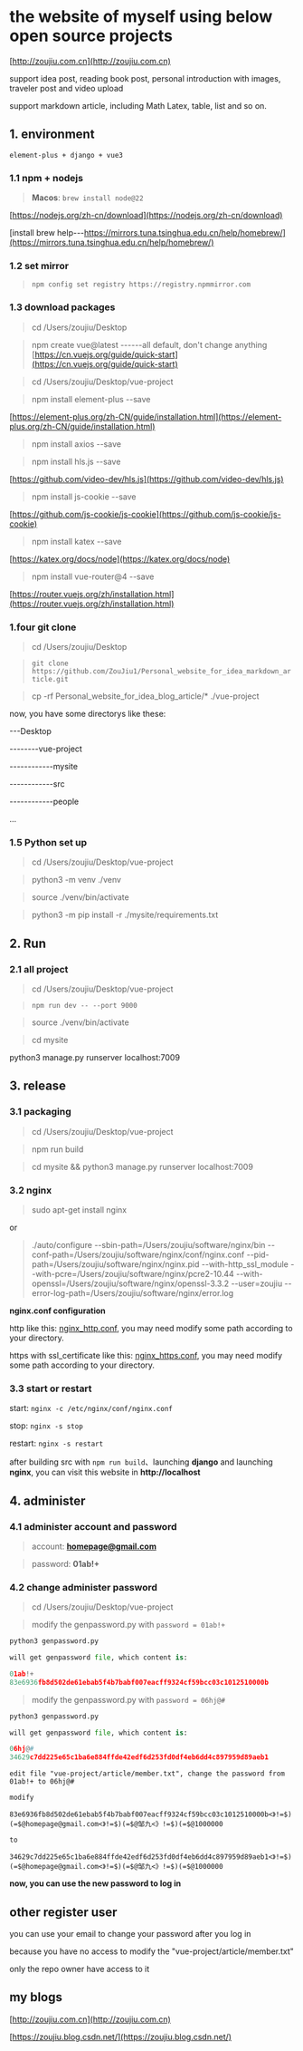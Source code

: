 # the website of myself using below open source projects
[http://zoujiu.com.cn](http://zoujiu.com.cn)

support idea post, reading book post, personal introduction with images, traveler post and video upload

support markdown article, including Math Latex, table, list and so on.

## 1. environment
`element-plus + django + vue3`

### 1.1 npm + nodejs

>**Macos**: `brew install node@22`

[https://nodejs.org/zh-cn/download](https://nodejs.org/zh-cn/download)

[install brew help---https://mirrors.tuna.tsinghua.edu.cn/help/homebrew/](https://mirrors.tuna.tsinghua.edu.cn/help/homebrew/)

### 1.2 set mirror
>`npm config set registry https://registry.npmmirror.com`

### 1.3 download packages
>cd /Users/zoujiu/Desktop

>npm create vue@latest
------all default, don't change anything
[https://cn.vuejs.org/guide/quick-start](https://cn.vuejs.org/guide/quick-start)

>cd /Users/zoujiu/Desktop/vue-project

>npm install element-plus --save

[https://element-plus.org/zh-CN/guide/installation.html](https://element-plus.org/zh-CN/guide/installation.html)

>npm install axios --save

>npm install hls.js --save

[https://github.com/video-dev/hls.js](https://github.com/video-dev/hls.js)

>npm install js-cookie --save

[https://github.com/js-cookie/js-cookie](https://github.com/js-cookie/js-cookie)

>npm install katex --save

[https://katex.org/docs/node](https://katex.org/docs/node)

>npm install vue-router@4 --save

[https://router.vuejs.org/zh/installation.html](https://router.vuejs.org/zh/installation.html)

### 1.four git clone
>cd /Users/zoujiu/Desktop

>`git clone https://github.com/ZouJiu1/Personal_website_for_idea_markdown_article.git`

>cp -rf Personal_website_for_idea_blog_article/*  ./vue-project

now, you have some directorys like these:

---Desktop

--------vue-project

------------mysite

------------src

------------people

...

### 1.5 Python set up
> cd /Users/zoujiu/Desktop/vue-project

>python3 -m venv ./venv

>source ./venv/bin/activate

>python3 -m pip install -r ./mysite/requirements.txt


## 2. Run
### 2.1 all project
>cd /Users/zoujiu/Desktop/vue-project

>`npm run dev -- --port 9000`

>source ./venv/bin/activate

>cd mysite

python3 manage.py runserver localhost:7009

## 3. release
### 3.1 packaging
>cd /Users/zoujiu/Desktop/vue-project

>npm run build

>cd mysite && python3 manage.py runserver localhost:7009

### 3.2 nginx
>sudo apt-get install nginx

or

>./auto/configure --sbin-path=/Users/zoujiu/software/nginx/bin --conf-path=/Users/zoujiu/software/nginx/conf/nginx.conf --pid-path=/Users/zoujiu/software/nginx/nginx.pid --with-http_ssl_module --with-pcre=/Users/zoujiu/software/nginx/pcre2-10.44 --with-openssl=/Users/zoujiu/software/nginx/openssl-3.3.2  --user=zoujiu  --error-log-path=/Users/zoujiu/software/nginx/error.log

**nginx.conf configuration**

http like this: [nginx_http.conf](./nginx_http.conf), you may need modify some path according to your directory. 

https with ssl_certificate like this: [nginx_https.conf](./nginx_https.conf), you may need modify some path according to your directory. 

### 3.3 start or restart
start: `nginx -c /etc/nginx/conf/nginx.conf`

stop: `nginx -s stop`

restart: `nginx -s restart`

after building src with `npm run build`、launching **django** and launching **nginx**, you can visit this website in **http://localhost**

## 4. administer
### 4.1 administer account and password
>account: **homepage@gmail.com**

>password: **01ab!+**

### 4.2 change administer password
>cd /Users/zoujiu/Desktop/vue-project

>modify the genpassword.py with `password = 01ab!+`

```python []
python3 genpassword.py

will get genpassword file, which content is:

01ab!+
83e6936fb8d502de61ebab5f4b7babf007eacff9324cf59bcc03c1012510000b
```

>modify the genpassword.py with `password = 06hj@#`

```python []
python3 genpassword.py

will get genpassword file, which content is:

06hj@#
34629c7dd225e65c1ba6e884ffde42edf6d253fd0df4eb6dd4c897959d89aeb1
```

```text []
edit file "vue-project/article/member.txt", change the password from 01ab!+ to 06hj@#

modify

83e6936fb8d502de61ebab5f4b7babf007eacff9324cf59bcc03c1012510000b<》!=$)(=$@homepage@gmail.com<》!=$)(=$@邹九<》!=$)(=$@1000000

to

34629c7dd225e65c1ba6e884ffde42edf6d253fd0df4eb6dd4c897959d89aeb1<》!=$)(=$@homepage@gmail.com<》!=$)(=$@邹九<》!=$)(=$@1000000
```

**now, you can use the new password to log in**


## other register user
you can use your email to change your password after you log in

because you have no access to modify the "vue-project/article/member.txt"

only the repo owner have access to it


## my blogs

[http://zoujiu.com.cn](http://zoujiu.com.cn)

[https://zoujiu.blog.csdn.net/](https://zoujiu.blog.csdn.net/)
